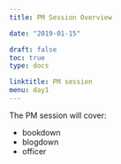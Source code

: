 ```yaml
---
title: PM Session Overview

date: "2019-01-15"

draft: false
toc: true
type: docs

linktitle: PM session
menu: day1
---
```


The PM session will cover:

- bookdown
- blogdown
- officer
